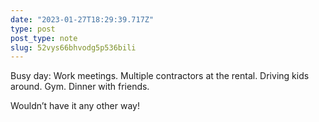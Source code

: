 ```yaml
---
date: "2023-01-27T18:29:39.717Z"
type: post 
post_type: note
slug: 52vys66bhvodg5p536bili
---
```

Busy day: Work meetings. Multiple contractors at the rental. Driving kids around. Gym. Dinner with friends. 

Wouldn’t have it any other way! 
